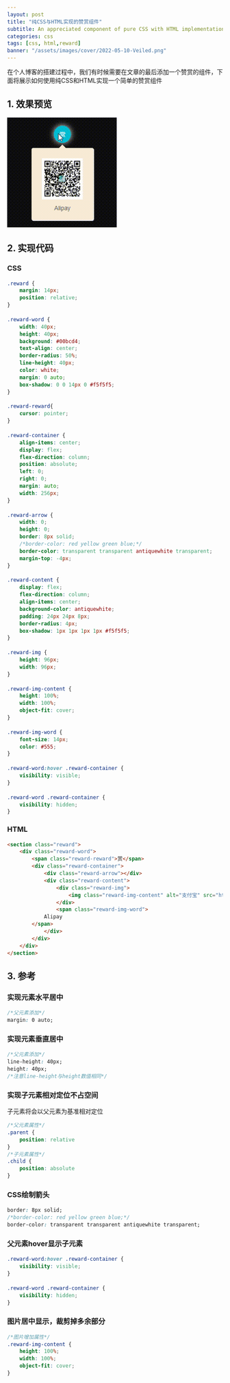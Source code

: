 ```yaml
---
layout: post
title: "纯CSS与HTML实现的赞赏组件"
subtitle: An appreciated component of pure CSS with HTML implementation
categories: css
tags: [css, html,reward]
banner: "/assets/images/cover/2022-05-10-Veiled.png"
---
```


在个人博客的搭建过程中，我们有时候需要在文章的最后添加一个赞赏的组件，下面将展示如何使用纯CSS和HTML实现一个简单的赞赏组件

<!--more-->

## 1. 效果预览

![20220510_201145](../assets/images/resource/2022-05-10-纯CSS与HTML实现的赞赏组件.assets/20220510_201145.gif)

## 2. 实现代码

### CSS

```css
.reward {
    margin: 14px;
    position: relative;
}

.reward-word {
    width: 40px;
    height: 40px;
    background: #00bcd4;
    text-align: center;
    border-radius: 50%;
    line-height: 40px;
    color: white;
    margin: 0 auto;
    box-shadow: 0 0 14px 0 #f5f5f5;
}

.reward-reward{
    cursor: pointer;
}

.reward-container {
    align-items: center;
    display: flex;
    flex-direction: column;
    position: absolute;
    left: 0;
    right: 0;
    margin: auto;
    width: 256px;
}

.reward-arrow {
    width: 0;
    height: 0;
    border: 8px solid;
    /*border-color: red yellow green blue;*/
    border-color: transparent transparent antiquewhite transparent;
    margin-top: -4px;
}

.reward-content {
    display: flex;
    flex-direction: column;
    align-items: center;
    background-color: antiquewhite;
    padding: 24px 24px 8px;
    border-radius: 4px;
    box-shadow: 1px 1px 1px 1px #f5f5f5;
}

.reward-img {
    height: 96px;
    width: 96px;
}

.reward-img-content {
    height: 100%;
    width: 100%;
    object-fit: cover;
}

.reward-img-word {
    font-size: 14px;
    color: #555;
}

.reward-word:hover .reward-container {
    visibility: visible;
}

.reward-word .reward-container {
    visibility: hidden;
}
```

### HTML

```html
<section class="reward">
    <div class="reward-word">
        <span class="reward-reward">赏</span>
        <div class="reward-container">
            <div class="reward-arrow"></div>
            <div class="reward-content">
                <div class="reward-img">
                    <img class="reward-img-content" alt="支付宝" src="https://avatars.githubusercontent.com/u/42455616?v=4">
                </div>
                <span class="reward-img-word">
            Alipay
        </span>
            </div>
        </div>
    </div>
</section>
```

## 3. 参考

### 实现元素水平居中

```css
/*父元素添加*/
margin: 0 auto;
```

### 实现元素垂直居中

```css
/*父元素添加*/
line-height: 40px;
height: 40px;
/*注意line-height与height数值相同*/
```

### 实现子元素相对定位不占空间

子元素将会以父元素为基准相对定位

```css
/*父元素属性*/
.parent {
    position: relative
}
/*子元素属性*/
.child {
    position: absolute
}
```

### CSS绘制箭头

```css
border: 8px solid;
/*border-color: red yellow green blue;*/
border-color: transparent transparent antiquewhite transparent;
```

### 父元素hover显示子元素

```css
.reward-word:hover .reward-container {
    visibility: visible;
}

.reward-word .reward-container {
    visibility: hidden;
}
```

### 图片居中显示，裁剪掉多余部分

```css
/*图片增加属性*/
.reward-img-content {
    height: 100%;
    width: 100%;
    object-fit: cover;
}
```

